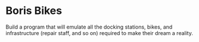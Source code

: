 # Boris Bikes

Build a program that will emulate all the docking stations, bikes, and infrastructure (repair staff, and so on) required to make their dream a reality.
